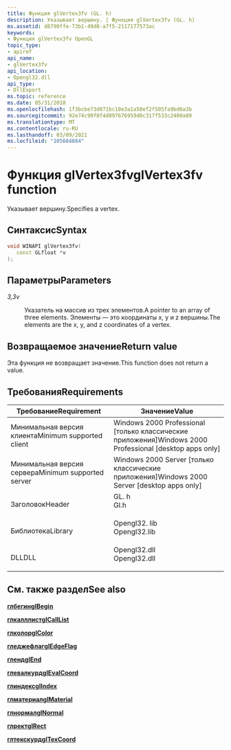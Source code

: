 ```yaml
---
title: Функция glVertex3fv (GL. h)
description: Указывает вершину. | Функция glVertex3fv (GL. h)
ms.assetid: d8790ffe-73b1-49d8-a7f5-2117177573ac
keywords:
- Функция glVertex3fv OpenGL
topic_type:
- apiref
api_name:
- glVertex3fv
api_location:
- Opengl32.dll
api_type:
- DllExport
ms.topic: reference
ms.date: 05/31/2018
ms.openlocfilehash: 1f3bcbe73d071bc18e3a1a58ef2f505fa9bd6a3b
ms.sourcegitcommit: 92e74c99f8f4d097676959d0c317f533c2400a80
ms.translationtype: MT
ms.contentlocale: ru-RU
ms.lasthandoff: 03/09/2021
ms.locfileid: "105684884"
---
```

# <a name="glvertex3fv-function"></a><span data-ttu-id="11302-105">Функция glVertex3fv</span><span class="sxs-lookup"><span data-stu-id="11302-105">glVertex3fv function</span></span>

<span data-ttu-id="11302-106">Указывает вершину.</span><span class="sxs-lookup"><span data-stu-id="11302-106">Specifies a vertex.</span></span>

## <a name="syntax"></a><span data-ttu-id="11302-107">Синтаксис</span><span class="sxs-lookup"><span data-stu-id="11302-107">Syntax</span></span>


```C++
void WINAPI glVertex3fv(
   const GLfloat *v
);
```



## <a name="parameters"></a><span data-ttu-id="11302-108">Параметры</span><span class="sxs-lookup"><span data-stu-id="11302-108">Parameters</span></span>

<dl> <dt>

<span data-ttu-id="11302-109">*3,3*</span><span class="sxs-lookup"><span data-stu-id="11302-109">*v*</span></span> 
</dt> <dd>

<span data-ttu-id="11302-110">Указатель на массив из трех элементов.</span><span class="sxs-lookup"><span data-stu-id="11302-110">A pointer to an array of three elements.</span></span> <span data-ttu-id="11302-111">Элементы — это координаты x, y и z вершины.</span><span class="sxs-lookup"><span data-stu-id="11302-111">The elements are the x, y, and z coordinates of a vertex.</span></span>

</dd> </dl>

## <a name="return-value"></a><span data-ttu-id="11302-112">Возвращаемое значение</span><span class="sxs-lookup"><span data-stu-id="11302-112">Return value</span></span>

<span data-ttu-id="11302-113">Эта функция не возвращает значение.</span><span class="sxs-lookup"><span data-stu-id="11302-113">This function does not return a value.</span></span>

## <a name="requirements"></a><span data-ttu-id="11302-114">Требования</span><span class="sxs-lookup"><span data-stu-id="11302-114">Requirements</span></span>



| <span data-ttu-id="11302-115">Требование</span><span class="sxs-lookup"><span data-stu-id="11302-115">Requirement</span></span> | <span data-ttu-id="11302-116">Значение</span><span class="sxs-lookup"><span data-stu-id="11302-116">Value</span></span> |
|-------------------------------------|-----------------------------------------------------------------------------------------|
| <span data-ttu-id="11302-117">Минимальная версия клиента</span><span class="sxs-lookup"><span data-stu-id="11302-117">Minimum supported client</span></span><br/> | <span data-ttu-id="11302-118">Windows 2000 Professional \[только классические приложения\]</span><span class="sxs-lookup"><span data-stu-id="11302-118">Windows 2000 Professional \[desktop apps only\]</span></span><br/>                              |
| <span data-ttu-id="11302-119">Минимальная версия сервера</span><span class="sxs-lookup"><span data-stu-id="11302-119">Minimum supported server</span></span><br/> | <span data-ttu-id="11302-120">Windows 2000 Server \[только классические приложения\]</span><span class="sxs-lookup"><span data-stu-id="11302-120">Windows 2000 Server \[desktop apps only\]</span></span><br/>                                    |
| <span data-ttu-id="11302-121">Заголовок</span><span class="sxs-lookup"><span data-stu-id="11302-121">Header</span></span><br/>                   | <dl> <span data-ttu-id="11302-122"><dt>GL. h</dt></span><span class="sxs-lookup"><span data-stu-id="11302-122"><dt>Gl.h</dt></span></span> </dl>         |
| <span data-ttu-id="11302-123">Библиотека</span><span class="sxs-lookup"><span data-stu-id="11302-123">Library</span></span><br/>                  | <dl> <span data-ttu-id="11302-124"><dt>Opengl32. lib</dt></span><span class="sxs-lookup"><span data-stu-id="11302-124"><dt>Opengl32.lib</dt></span></span> </dl> |
| <span data-ttu-id="11302-125">DLL</span><span class="sxs-lookup"><span data-stu-id="11302-125">DLL</span></span><br/>                      | <dl> <span data-ttu-id="11302-126"><dt>Opengl32.dll</dt></span><span class="sxs-lookup"><span data-stu-id="11302-126"><dt>Opengl32.dll</dt></span></span> </dl> |



## <a name="see-also"></a><span data-ttu-id="11302-127">См. также раздел</span><span class="sxs-lookup"><span data-stu-id="11302-127">See also</span></span>

<dl> <dt>

[<span data-ttu-id="11302-128">**глбегин**</span><span class="sxs-lookup"><span data-stu-id="11302-128">**glBegin**</span></span>](glbegin.md)
</dt> <dt>

[<span data-ttu-id="11302-129">**глкалллист**</span><span class="sxs-lookup"><span data-stu-id="11302-129">**glCallList**</span></span>](glcalllist.md)
</dt> <dt>

[<span data-ttu-id="11302-130">**глколор**</span><span class="sxs-lookup"><span data-stu-id="11302-130">**glColor**</span></span>](glcolor-functions.md)
</dt> <dt>

[<span data-ttu-id="11302-131">**гледжефлаг**</span><span class="sxs-lookup"><span data-stu-id="11302-131">**glEdgeFlag**</span></span>](gledgeflag-functions.md)
</dt> <dt>

[<span data-ttu-id="11302-132">**гленд**</span><span class="sxs-lookup"><span data-stu-id="11302-132">**glEnd**</span></span>](glend.md)
</dt> <dt>

[<span data-ttu-id="11302-133">**глевалкурд**</span><span class="sxs-lookup"><span data-stu-id="11302-133">**glEvalCoord**</span></span>](glevalcoord-functions.md)
</dt> <dt>

[<span data-ttu-id="11302-134">**глиндекс**</span><span class="sxs-lookup"><span data-stu-id="11302-134">**glIndex**</span></span>](glindex-functions.md)
</dt> <dt>

[<span data-ttu-id="11302-135">**глматериал**</span><span class="sxs-lookup"><span data-stu-id="11302-135">**glMaterial**</span></span>](glmaterial-functions.md)
</dt> <dt>

[<span data-ttu-id="11302-136">**глнормал**</span><span class="sxs-lookup"><span data-stu-id="11302-136">**glNormal**</span></span>](glnormal-functions.md)
</dt> <dt>

[<span data-ttu-id="11302-137">**глрект**</span><span class="sxs-lookup"><span data-stu-id="11302-137">**glRect**</span></span>](glrect-functions.md)
</dt> <dt>

[<span data-ttu-id="11302-138">**глтекскурд**</span><span class="sxs-lookup"><span data-stu-id="11302-138">**glTexCoord**</span></span>](gltexcoord-functions.md)
</dt> </dl>

 

 





